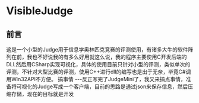 # VisibleJudge
前言
---
这是一个小型的Judge用于信息学奥林匹克竞赛的评测使用，有诸多大牛的软件阵列在前，我也不好说我的有多么好用就这么说，我的程序主要使用C开发后端的DLL然后用CSharp实现可视化，具体的使用目前只针对小型的评测，类似单次的评测，不针对大型比赛的评测，使用C++进行dll的编写也是出于无奈，毕竟C#调用Win32API不方便。
搞事情
---反正写完了JudgeMini了，我又来搞点事情，准备将可视化的Judge写成一个客户端，目前的思路是通过json来保存信息，然后压缩存储，现在的目标就是开发
